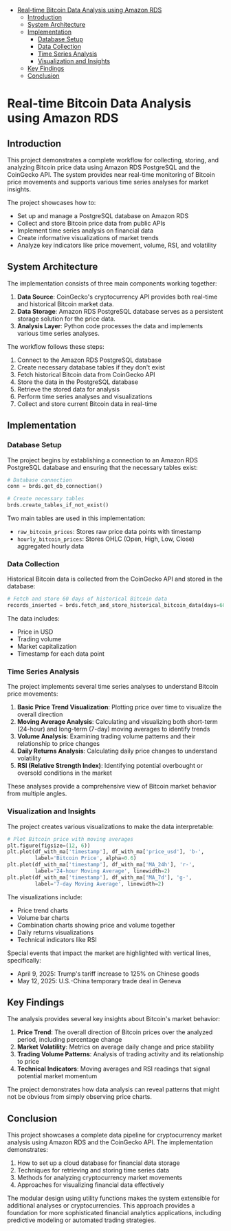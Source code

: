 <!-- toc -->
- [Real-time Bitcoin Data Analysis using Amazon RDS](#real-time-bitcoin-data-analysis-using-amazon-rds)
  * [Introduction](#introduction)
  * [System Architecture](#system-architecture)
  * [Implementation](#implementation)
    + [Database Setup](#database-setup)
    + [Data Collection](#data-collection)
    + [Time Series Analysis](#time-series-analysis)
    + [Visualization and Insights](#visualization-and-insights)
  * [Key Findings](#key-findings)
  * [Conclusion](#conclusion)

<!-- tocstop -->

# Real-time Bitcoin Data Analysis using Amazon RDS

## Introduction

This project demonstrates a complete workflow for collecting, storing, and analyzing Bitcoin price data using Amazon RDS PostgreSQL and the CoinGecko API. The system provides near real-time monitoring of Bitcoin price movements and supports various time series analyses for market insights.

The project showcases how to:
- Set up and manage a PostgreSQL database on Amazon RDS
- Collect and store Bitcoin price data from public APIs
- Implement time series analysis on financial data
- Create informative visualizations of market trends
- Analyze key indicators like price movement, volume, RSI, and volatility

## System Architecture

The implementation consists of three main components working together:

1. **Data Source**: CoinGecko's cryptocurrency API provides both real-time and historical Bitcoin market data.
2. **Data Storage**: Amazon RDS PostgreSQL database serves as a persistent storage solution for the price data.
3. **Analysis Layer**: Python code processes the data and implements various time series analyses.

The workflow follows these steps:
1. Connect to the Amazon RDS PostgreSQL database
2. Create necessary database tables if they don't exist
3. Fetch historical Bitcoin data from CoinGecko API
4. Store the data in the PostgreSQL database
5. Retrieve the stored data for analysis
6. Perform time series analyses and visualizations
7. Collect and store current Bitcoin data in real-time

## Implementation

### Database Setup

The project begins by establishing a connection to an Amazon RDS PostgreSQL database and ensuring that the necessary tables exist:

```python
# Database connection
conn = brds.get_db_connection()

# Create necessary tables
brds.create_tables_if_not_exist()
```

Two main tables are used in this implementation:
- `raw_bitcoin_prices`: Stores raw price data points with timestamp
- `hourly_bitcoin_prices`: Stores OHLC (Open, High, Low, Close) aggregated hourly data

### Data Collection

Historical Bitcoin data is collected from the CoinGecko API and stored in the database:

```python
# Fetch and store 60 days of historical Bitcoin data
records_inserted = brds.fetch_and_store_historical_bitcoin_data(days=60)
```

The data includes:
- Price in USD
- Trading volume
- Market capitalization
- Timestamp for each data point

### Time Series Analysis

The project implements several time series analyses to understand Bitcoin price movements:

1. **Basic Price Trend Visualization**: Plotting price over time to visualize the overall direction
2. **Moving Average Analysis**: Calculating and visualizing both short-term (24-hour) and long-term (7-day) moving averages to identify trends
3. **Volume Analysis**: Examining trading volume patterns and their relationship to price changes
4. **Daily Returns Analysis**: Calculating daily price changes to understand volatility
5. **RSI (Relative Strength Index)**: Identifying potential overbought or oversold conditions in the market

These analyses provide a comprehensive view of Bitcoin market behavior from multiple angles.

### Visualization and Insights

The project creates various visualizations to make the data interpretable:

```python
# Plot Bitcoin price with moving averages
plt.figure(figsize=(12, 6))
plt.plot(df_with_ma['timestamp'], df_with_ma['price_usd'], 'b-', 
         label='Bitcoin Price', alpha=0.6)
plt.plot(df_with_ma['timestamp'], df_with_ma['MA_24h'], 'r-', 
         label='24-hour Moving Average', linewidth=2)
plt.plot(df_with_ma['timestamp'], df_with_ma['MA_7d'], 'g-', 
         label='7-day Moving Average', linewidth=2)
```

The visualizations include:
- Price trend charts
- Volume bar charts
- Combination charts showing price and volume together
- Daily returns visualizations
- Technical indicators like RSI

Special events that impact the market are highlighted with vertical lines, specifically:
- April 9, 2025: Trump's tariff increase to 125% on Chinese goods
- May 12, 2025: U.S.-China temporary trade deal in Geneva

## Key Findings

The analysis provides several key insights about Bitcoin's market behavior:

1. **Price Trend**: The overall direction of Bitcoin prices over the analyzed period, including percentage change
2. **Market Volatility**: Metrics on average daily change and price stability
3. **Trading Volume Patterns**: Analysis of trading activity and its relationship to price
4. **Technical Indicators**: Moving averages and RSI readings that signal potential market momentum

The project demonstrates how data analysis can reveal patterns that might not be obvious from simply observing price charts.

## Conclusion

This project showcases a complete data pipeline for cryptocurrency market analysis using Amazon RDS and the CoinGecko API. The implementation demonstrates:

1. How to set up a cloud database for financial data storage
2. Techniques for retrieving and storing time series data
3. Methods for analyzing cryptocurrency market movements
4. Approaches for visualizing financial data effectively

The modular design using utility functions makes the system extensible for additional analyses or cryptocurrencies. This approach provides a foundation for more sophisticated financial analytics applications, including predictive modeling or automated trading strategies.
